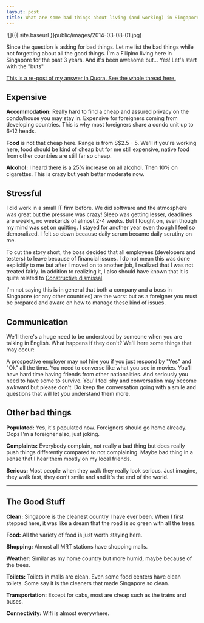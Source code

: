 ```yaml
---
layout: post
title: What are some bad things about living (and working) in Singapore as a foreigner?
---
```


![]({{ site.baseurl }}public/images/2014-03-08-01.jpg)

Since the question is asking for bad things. Let me list the bad things while not forgetting about all the good things. I'm a Filipino living here in Singapore for the past 3 years. And it's been awesome but... Yes! Let's start with the "buts"

<!--more-->

<p class="message">
  <a href="http://www.quora.com/Singapore/What-are-some-bad-things-about-living-and-working-in-Singapore-as-a-foreigner">This is a re-post of my answer in Quora. See the whole thread here.</a>
</p>

## Expensive

__Accommodation:__ Really hard to find a cheap and assured privacy on the condo/house you may stay in. Expensive for foreigners coming from developing countries. This is why most foreigners share a condo unit up to 6-12 heads.

__Food__ is not that cheap here. Range is from S$2.5 - 5. We'll if you're working here, food should be kind of cheap but for me still expensive, native food from other countries are still far so cheap.

__Alcohol:__ I heard there is a 25% increase on all alcohol. Then 10% on cigarettes. This is crazy but yeah better moderate now.

## Stressful

I  did work in a small IT firm before. We did software and the atmosphere  was great but the pressure was crazy! Sleep was getting lesser, deadlines are weekly, no weekends of almost 2-4 weeks. But I fought on, even though my mind was set on quitting.  I stayed for another year even though I feel so demoralized. I felt so  down because daily scrum became daily scrutiny on me.

To cut the  story short, the boss decided that all employees (developers and testers) to leave because of  financial issues. I do not mean this was done explicitly to me but after I moved on to another  job, I realized that I was not treated fairly. In addition to realizing it, I also should have known that it is quite related to [Constructive dismissal](http://en.wikipedia.org/wiki/Constructive_dismissal).

I'm not saying this is in general that both a company and a boss in Singapore (or any other countries) are the worst but as a foreigner you must be prepared and  aware on how to manage these kind of issues.

## Communication

We'll there's a huge need to be understood by someone when you are talking in English. What happens if they don't? We'll here some things that may occur:

A prospective employer may not hire you if you just respond by "Yes" and "Ok" all  the time. You need to converse like what you see in movies.
You'll have hard time having friends from other nationalities. And seriously you need to have some to survive.
You'll feel shy and conversation may become awkward but please don't. Do keep the conversation going with a smile and questions that will let you understand them more.

## Other bad things

__Populated:__ Yes, it's populated now. Foreigners should go home already. Oops I'm a foreigner also, just joking.

__Complaints:__ Everybody complain, not really a bad thing but does really push things differently compared to not complaining. Maybe bad thing in a sense that I hear them mostly on my local friends.

__Serious:__ Most people when they walk they really look serious. Just imagine, they walk fast, they don't smile and and it's the end of the world.

---

## The Good Stuff

__Clean:__ Singapore is the cleanest country I have ever been. When I first stepped here, it was like a dream that the road is so green with all the trees.

__Food:__ All the variety of food is just worth staying here.

__Shopping:__ Almost all MRT stations have shopping malls.

__Weather:__ Similar as my home country but more humid, maybe because of the trees.

__Toilets:__ Toilets in malls are clean. Even some food centers have clean toilets. Some say it is the cleaners that made Singapore so clean.

__Transportation:__ Except for cabs, most are cheap such as the trains and buses.

__Connectivity:__ Wifi is almost everywhere.